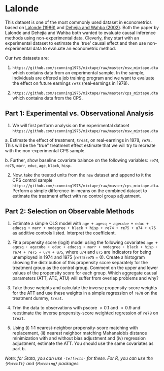 # Lalonde

This dataset is one of the most commonly used dataset in econometrics based on [Lalonde (1986)](https://econpapers.repec.org/article/aeaaecrev/v_3a76_3ay_3a1986_3ai_3a4_3ap_3a604-20.htm) and [Dehejia and Wahba (2002)](https://www.uh.edu/~adkugler/Dehejia&Wahba.pdf). Both the paper by Lalonde and Dehejia and Wahba both wanted to evaluate causal inference methods using non-experimental data. Cleverly, they start with an experimental dataset to estimate the 'true' causal effect and then use non-experimental data to evaluate an econometric method.

Our two datasets are:

1. `https://github.com/scunning1975/mixtape/raw/master/nsw_mixtape.dta` which contains data from an experimental sample. In the sample, individuals are offered a job training program and we want to evaluate the effect on future earnings `re78` (real-earnings in 1978).

2. `https://github.com/scunning1975/mixtape/raw/master/cps_mixtape.dta` which contains data from the CPS.


## Part 1: Experimental vs. Observational Analysis

1. We will first perform analysis on the experimental dataset `https://github.com/scunning1975/mixtape/raw/master/nsw_mixtape.dta`

a. Estimate the effect of treatment, `treat`, on real-earnings in 1978, `re78`. This will be the "true" treatment effect estimate that we will try to recreate with the non-experimental CPS sample. 

b. Further, show baseline covariate balance on the following variables: `re74`, `re75`, `marr`, `educ`, `age`, `black`, `hisp`. 

2. Now, take the treated units from the `nsw` dataset and append to it the CPS control sample `https://github.com/scunning1975/mixtape/raw/master/cps_mixtape.dta`. Perform a simple difference-in-means on the combined dataset to estimate the treatment effect with no control group adjustment.

## Part 2: Selection on Observable Methods

1. Estimate a simple OLS model with `age + agesq + agecube + educ + educsq + marr + nodegree + black + hisp + re74 + re75 + u74 + u75` as additive controls listed.  Interpret the coefficient.  

2. Fit a propensity score (logit) model using the following covariates `age + agesq + agecube + educ + educsq + marr + nodegree + black + hisp + re74 + re75 + u74 + u75`, where `u74` and `u75` are indicators for being unemployed in 1974 and 1975 (`re74`/`re75` = 0). Create a histogram showing the distribution of this propensity score separately for the treatment group as the control group. Comment on the upper and lower values of the propensity score for each group.  Which aggregate causal parameters (ATT, ATE, ATU) will suffer from overlap problems and why?

4. Take those weights and calculate the inverse propensity-score weights for the ATT and use these weights in a simple regression of `re78` on the treatment dummy, `treat`. 

5. Trim the data to observations with pscore $> 0.1$ and $< 0.9$ and reestimate the inverse propensity-score weighted regression of `re78` on `treat`.

6. Using (i) 1:1 nearest-neighbor propensity-score matching with replacement, (ii) nearest neighbor matching Mahanalobis distance minimization with and without bias adjustment and (iv) regression adjustment, estimate the ATT. You should use the same covariates as part b. 


*Note: for Stata, you can use `-teffects-` for these. For R, you can use the `{MatchIt}` and `{Matching}` packages*


